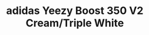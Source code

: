 ---
layout: post
title: "adidas Yeezy Boost 350 V2 Cream/Triple White"
img: "https://stockx.imgix.net/Adidas-Yeezy-Boost-350-V2-Cream-White-1-1.jpg?fit=fill&bg=FFFFFF&w=300&h=214&auto=format,compress&trim=color&q=90&dpr=2&updated_at=1539789713"
release: "# of Sales: 273 "
new: "False"
url: "adidas-yeezy-boost-350-v2-cream-white"
sec0: "Similar Shoes"
name00: "Air Force 1 Mid White 2014 (GS)" 
url00: "nike-air-force-1-mid-white-2014-gs"
img00: "Nike-Air-Force-1-Mid-White-2014-GS.png"
name01: "adidas Superstar 80s Undftd" 
url01: "adidas-superstar-80s-undftd"
img01: "Adidas-Superstar-80s-Undftd.jpg"
name02: "Jordan 1 Retro High Off-White White (GS)" 
url02: "air-jordan-1-retro-high-off-white-white-gs"
img02: "Air-Jordan-1-Retro-High-Off-White-White-GS.png"
name03: "Jordan 1 Retro High Off-White White (W)" 
url03: "air-jordan-1-retro-high-off-white-white-w"
img03: "Air-Jordan-1-Retro-High-Off-White-White-GS.png"
name04: "Air Max 360 Hi Kim Jones White" 
url04: "nike-air-max-360-hi-kim-jones-white"
img04: "Nike-Air-Max-360-Hi-Kim-Jones-White-W.png"

sec2: "Higher Tops"
name20: "Air Force 1 High Wheat 2015 (GS)" 
url20: "air-force-1-high-wheat-2015-gs"
img20: "Nike-Air-Force-1-High-Wheat-2015-GS.jpg"
name21: "Nike Superfly Mercurial Savage Beauty" 
url21: "nike-superfly-mercurial-savage-beauty"
img21: "Nike-Flyknit-Superfly-Mercurial-Savage-Beauty.jpg"
name22: "adidas Tubular Invader Strap Solid Grey" 
url22: "adidas-tubular-invader-strap-solid-grey"
img22: "Adidas-Tubular-Invader-Strap-Solid-Grey.jpg"
name23: "Jordan 5 Retro Stealth (GS)" 
url23: "jordan-5-retro-stealth-gs"
img23: "Air-Jordan-5-Retro-Stealth-Women.jpg"
name24: "LeBron 13 Elite Gold" 
url24: "lebron-13-elite-gold"
img24: "Nike-Lebron-13-Elite-Gold.jpg"

sec3: "Lower Tops"
name30: "adidas Tubular Shadow Knit White" 
url30: "adidas-tubular-shadow-knit-white"
img30: "Adidas-Tubular-Shadow-Knit-White.png"
name31: "Nike SB Blazer Low AC Numbers Sail" 
url31: "nike-sb-blazer-low-ac-numbers-sail"
img31: "Nike-SB-Blazer-Low-AC-Numbers-Sail.png"
name32: "Puma Creepers Rihanna Fenty Glossy White (W)" 
url32: "puma-creepers-rihanna-fenty-glossy-white-w"
img32: "Puma-Creepers-Rihanna-Fenty-Glossy-White-W.png"
name33: "adidas Superstar 80s Undftd" 
url33: "adidas-superstar-80s-undftd"
img33: "Adidas-Superstar-80s-Undftd.jpg"
name34: "Puma Fur Slide Fur Slide White (W)" 
url34: "puma-rihanna-fenty-fur-slide-white"
img34: "Puma-Rihanna-Fenty-Fur-Slide-White.jpg"

sec4: "More Red"
name40: "adidas ZX Flux Adv X Wings and Horns Off White" 
url40: "adidas-zx-flux-adv-x-wings-and-horns-off-white"
img40: "Adidas-ZX-Flux-Adv-X-Wings-and-Horns-Off-White.png"
name41: "adidas NMD R1 Sand (W)" 
url41: "adidas-nmd-clear-onix-w"
img41: "Adidas-NMD-Clear-Onix-GS.jpg"
name42: "Nike SB Stefan Janoski Wino Blood Splatter" 
url42: "nike-sb-stefan-janoski-wino-blood-splatter"
img42: "Nike-SB-Stefan-Janoski-Wino-Blood-Splatter.jpg"
name43: "Nike Air Griffey Max 1 InductKid" 
url43: "nike-air-griffey-max-1-inductkid"
img43: "Nike-Air-Griffey-Max-1-InductKid.jpg"
name44: "adidas Tubular Shadow Knit White" 
url44: "adidas-tubular-shadow-knit-white"
img44: "Adidas-Tubular-Shadow-Knit-White.png"

sec5: "More Blue"
name50: "adidas Ultra Boost Uncaged Triple White (2016)" 
url50: "adidas-ultra-boost-uncaged-triple-white"
img50: "Adidas-Ultra-Boost-Uncaged-Triple-White-2016.jpg"
name51: "adidas Ultra Boost Uncaged White Reflective" 
url51: "adidas-ultra-boost-uncaged-white-reflective"
img51: "Adidas-Ultra-Boost-Uncaged-White-Reflective.png"
name52: "adidas Ultra Boost Uncaged Parley" 
url52: "adidas-ultra-boost-uncaged-parley"
img52: "Adidas-Ultra-Boost-Uncaged-Parley.png"
name53: "Puma Fur Slide Fur Slide White (W)" 
url53: "puma-rihanna-fenty-fur-slide-white"
img53: "Puma-Rihanna-Fenty-Fur-Slide-White.jpg"
name54: "Nike M2K Tekno White Pure Platinum (W)" 
url54: "nike-m2k-tekno-white-pure-platinum-w"
img54: "Nike-M2K-Tekno-White-Pure-Platinum-W-Product.jpg"

sec1: "Matching Streetwear"
name10: "Bape Reflector Shark MA-1 Black" 
url10: "bape-reflector-shark-ma-1-black"
img10: "products/streetwear/Bape-Reflector-Shark-MA-1-Black-2.jpg"
name11: "Bape Color Camo Mad Face Wide Crewneck Black" 
url11: "bape-color-camo-mad-face-wide-crewneck-black"
img11: "products/streetwear/Bape-Color-Camo-Mad-Face-Wide-Crewneck-Black-2.jpg"
name12: "Supreme Comme des Garcons SHIRT Split Box Logo Hooded Sweatshirt Black" 
url12: "supreme-comme-des-garcons-shirt-split-box-logo-hooded-sweatshirt-black"
img12: "products/streetwear/Supreme-Comme-des-Garcons-SHIRT-Split-Box-Logo-Hooded-Sweatshirt-Black.jpg"
name13: "Kith Amherst Shearling Trucker Jacket Black" 
url13: "kith-amherst-shearling-trucker-jacket-black"
img13: "products/streetwear/Kith-Amherst-Shearling-Trucker-Jacket-Black.jpg"
name14: "Supreme Split Old English Hooded Sweatshirt Black" 
url14: "supreme-split-old-english-hooded-sweatshirt-black"
img14: "products/streetwear/Supreme-Split-Old-English-Hooded-Sweatshirt-Black.jpg"

---